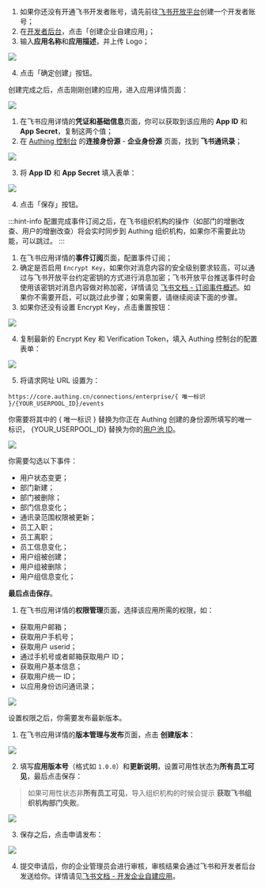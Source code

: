 <IntegrationDetailCard title="创建飞书应用">

1. 如果你还没有开通飞书开发者账号，请先前往[飞书开放平台](https://open.feishu.cn)创建一个开发者账号；
2. 在[开发者后台](https://open.feishu.cn/app)，点击「创建企业自建应用」；
3. 输入**应用名称**和**应用描述**，并上传 Logo；

![](https://cdn.authing.cn/img/20210318183951.png)

4. 点击「确定创建」按钮。

</IntegrationDetailCard>

<IntegrationDetailCard title="获取应用凭证">

创建完成之后，点击刚刚创建的应用，进入应用详情页面：

![](https://cdn.authing.cn/img/20210319174307.png)

1. 在飞书应用详情的**凭证和基础信息**页面，你可以获取到该应用的 **App ID** 和 **App Secret**，复制这两个值；
2. 在 [Authing 控制台](https://console.authing.cn) 的**连接身份源** - **企业身份源** 页面，找到 **飞书通讯录**；

![](https://cdn.authing.cn/img/20210510121007.png)

3. 将 **App ID** 和 **App Secret** 填入表单：

![](https://cdn.authing.cn/img/20210510121115.png)

4. 点击「保存」按钮。

</IntegrationDetailCard>

<IntegrationDetailCard title="配置事件订阅（可选）">

:::hint-info
配置完成事件订阅之后，在飞书组织机构的操作（如部门的增删改查、用户的增删改查）将会实时同步到 Authing 组织机构，如果你不需要此功能，可以跳过。
:::

1. 在飞书应用详情的**事件订阅**页面，配置事件订阅；
2. 确定是否启用 `Encrypt Key`，如果你对消息内容的安全级别要求较高，可以通过与飞书开放平台约定密钥的方式进行消息加密；飞书开放平台推送事件时会使用该密钥对消息内容做对称加密，详情请见 [飞书文档 - 订阅事件概述](https://open.feishu.cn/document/ukTMukTMukTM/uUTNz4SN1MjL1UzM)。如果你不需要开启，可以跳过此步骤；如果需要，请继续阅读下面的步骤。
3. 如果你还没有设置 Encrypt Key，点击重置按钮：

![](https://cdn.authing.cn/img/20210318200433.png)

4. 复制最新的 Encrypt Key 和 Verification Token，填入 Authing 控制台的配置表单：

![](https://cdn.authing.cn/img/20210510132043.png)

5. 将请求网址 URL 设置为：

```
https://core.authing.cn/connections/enterprise/{ 唯一标识 }/{YOUR_USERPOOL_ID}/events
```

你需要将其中的 { 唯一标识 } 替换为你正在 Authing 创建的身份源所填写的唯一标识， {YOUR_USERPOOL_ID} 替换为你的[用户池 ID](/guides/faqs/get-userpool-id-and-secret.md)。

![](https://cdn.authing.cn/img/20210510132314.png)

你需要勾选以下事件：

- 用户状态变更；
- 部门新建；
- 部门被删除；
- 部门信息变化；
- 通讯录范围权限被更新；
- 员工入职；
- 员工离职；
- 员工信息变化；
- 用户组被创建；
- 用户组被删除；
- 用户组信息变化；

**最后点击保存**。

</IntegrationDetailCard>

<IntegrationDetailCard title="应用申请权限">

1. 在飞书应用详情的**权限管理**页面，选择该应用所需的权限，如：

- 获取用户邮箱；
- 获取用户手机号；
- 获取用户 userid；
- 通过手机号或者邮箱获取用户 ID；
- 获取用户基本信息；
- 获取用户统一 ID；
- 以应用身份访问通讯录；

![](https://cdn.authing.cn/img/20210426195046.png)

设置权限之后，你需要发布最新版本。

</IntegrationDetailCard>

<IntegrationDetailCard title="发布应用">

1. 在飞书应用详情的**版本管理与发布**页面，点击 **创建版本**：

![](https://cdn.authing.cn/img/20210318193400.png)

2. 填写**应用版本号**（格式如 `1.0.0`）和**更新说明**，设置可用性状态为**所有员工可见**，最后点击保存：

> 如果可用性状态非**所有员工可见**，导入组织机构的时候会提示 **获取飞书组织机构部门失败**。

![](https://cdn.authing.cn/img/20210318193548.png)

3. 保存之后，点击申请发布：

![](https://cdn.authing.cn/img/20210318193717.png)

4. 提交申请后，你的企业管理员会进行审核，审核结果会通过飞书和开发者后台发送给你。详情请见[飞书文档 - 开发企业自建应用](https://open.feishu.cn/document/uQjL04CN/ukzM04SOzQjL5MDN)。

</IntegrationDetailCard>
